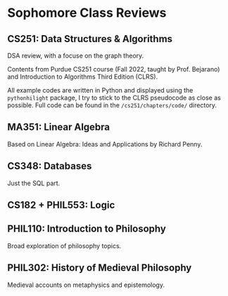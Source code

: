 # Sophomore Class Reviews

## CS251: Data Structures & Algorithms

DSA review, with a focuse on the graph theory.

Contents from Purdue CS251 course (Fall 2022, taught by Prof. Bejarano) and Introduction to Algorithms Third Edition (CLRS).

All example codes are written in Python and displayed using the `pythonhilight` package, I try to stick to the CLRS pseudocode as close as possible.
Full code can be found in the `/cs251/chapters/code/` directory.

## MA351: Linear Algebra

Based on Linear Algebra: Ideas and Applications by Richard Penny.

## CS348: Databases

Just the SQL part.

## CS182 + PHIL553: Logic

## PHIL110: Introduction to Philosophy

Broad exploration of philosophy topics.

## PHIL302: History of Medieval Philosophy

Medieval accounts on metaphysics and epistemology.
